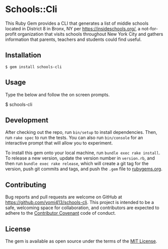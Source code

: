 # Schools::Cli

This Ruby Gem provides a CLI that generates a list of middle schools located in District 8 in Bronx, NY per https://insideschools.org/, a not-for-profit organization that visits schools throughout New York City and gathers information that parents, teachers and students could find useful.  

## Installation

    $ gem install schools-cli

## Usage

Type the below and follow the on screen prompts.

   $ schools-cli

## Development

After checking out the repo, run `bin/setup` to install dependencies. Then, run `rake spec` to run the tests. You can also run `bin/console` for an interactive prompt that will allow you to experiment.

To install this gem onto your local machine, run `bundle exec rake install`. To release a new version, update the version number in `version.rb`, and then run `bundle exec rake release`, which will create a git tag for the version, push git commits and tags, and push the `.gem` file to [rubygems.org](https://rubygems.org).

## Contributing

Bug reports and pull requests are welcome on GitHub at https://github.com/yomi413/schools-cli. This project is intended to be a safe, welcoming space for collaboration, and contributors are expected to adhere to the [Contributor Covenant](http://contributor-covenant.org) code of conduct.

## License

The gem is available as open source under the terms of the [MIT License](https://opensource.org/licenses/MIT).

